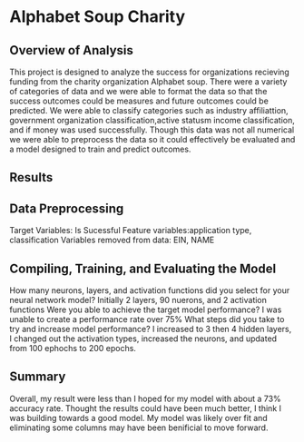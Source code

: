 # Alphabet Soup Charity

## Overview of Analysis
This project is designed to analyze the success for organizations recieving funding from the charity organization Alphabet soup.  There were a variety of categories of data and we were able to format the data so that the success outcomes could be measures and future outcomes could be predicted.  We were able to classify categories such as industry affiliattion, government organization classification,active statusm income classification, and if money was used successfully.  Though this data was not all numerical we were able to preprocess the data so it could effectively be evaluated and a model designed to train and predict outcomes.

## Results

## Data Preprocessing
Target Variables: Is Sucessful
Feature variables:application type, classification
Variables removed from data: EIN, NAME



## Compiling, Training, and Evaluating the Model
How many neurons, layers, and activation functions did you select for your neural network model? Initially 2 layers, 90 nuerons, and 2 activation functions
Were you able to achieve the target model performance? I was unable to create a performance rate over 75%
What steps did you take to try and increase model performance? I increased to 3 then 4 hidden layers, I changed out the activation types, increased the neurons, and updated from 100 ephochs to 200 epochs.

## Summary
Overall, my result were less than I hoped for my model with about a 73% accuracy rate.  Thought the results could have been much better, I think I was building towards a good model.  My model was likely over fit and eliminating some columns may have been benificial to move forward.